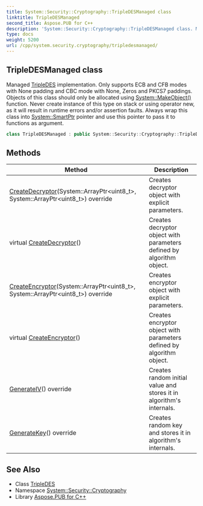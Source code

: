 ```yaml
---
title: System::Security::Cryptography::TripleDESManaged class
linktitle: TripleDESManaged
second_title: Aspose.PUB for C++
description: 'System::Security::Cryptography::TripleDESManaged class. Managed TripleDES implementation. Only supports ECB and CFB modes with None padding and CBC mode with None, Zeros and PKCS7 paddings. Objects of this class should only be allocated using System::MakeObject() function. Never create instance of this type on stack or using operator new, as it will result in runtime errors and/or assertion faults. Always wrap this class into System::SmartPtr pointer and use this pointer to pass it to functions as argument in C++.'
type: docs
weight: 5200
url: /cpp/system.security.cryptography/tripledesmanaged/
---
```

## TripleDESManaged class


Managed [TripleDES](../tripledes/) implementation. Only supports ECB and CFB modes with None padding and CBC mode with None, Zeros and PKCS7 paddings. Objects of this class should only be allocated using [System::MakeObject()](../../system/makeobject/) function. Never create instance of this type on stack or using operator new, as it will result in runtime errors and/or assertion faults. Always wrap this class into [System::SmartPtr](../../system/smartptr/) pointer and use this pointer to pass it to functions as argument.

```cpp
class TripleDESManaged : public System::Security::Cryptography::TripleDES
```

## Methods

| Method | Description |
| --- | --- |
| [CreateDecryptor](./createdecryptor/)(System::ArrayPtr\<uint8_t\>, System::ArrayPtr\<uint8_t\>) override | Creates decryptor object with explicit parameters. |
| virtual [CreateDecryptor](./createdecryptor/)() | Creates decryptor object with parameters defined by algorithm object. |
| [CreateEncryptor](./createencryptor/)(System::ArrayPtr\<uint8_t\>, System::ArrayPtr\<uint8_t\>) override | Creates encryptor object with explicit parameters. |
| virtual [CreateEncryptor](./createencryptor/)() | Creates encryptor object with parameters defined by algorithm object. |
| [GenerateIV](./generateiv/)() override | Creates random initial value and stores it in algorithm's internals. |
| [GenerateKey](./generatekey/)() override | Creates random key and stores it in algorithm's internals. |
## See Also

* Class [TripleDES](../tripledes/)
* Namespace [System::Security::Cryptography](../)
* Library [Aspose.PUB for C++](../../)
